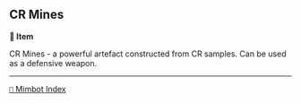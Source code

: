 ## CR Mines

**📜 Item**

CR Mines - a powerful artefact constructed from CR samples. Can be used as a defensive weapon.


-----
[`📑` Mimbot Index](<https://zeithalt.github.io/r/#8360>)
<!---
keywords: corrupted, battle
aliases:
-->
